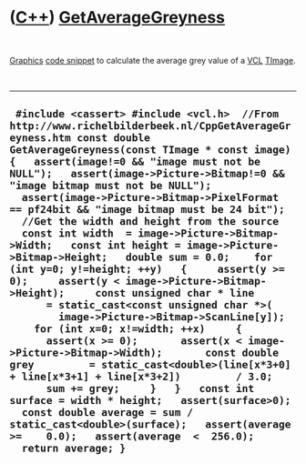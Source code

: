 



 

 

 

 

 

([C++](Cpp.htm)) [GetAverageGreyness](CppGetAverageGreyness.htm)
================================================================

 

[Graphics](CppGraphics.htm) [code snippet](CppCodeSnippets.htm) to
calculate the average grey value of a [VCL](CppVcl.htm)
[TImage](CppTImage.htm).

 

  ----------------------------------------------------------------------------------------------------------------------------------------------------------------------------------------------------------------------------------------------------------------------------------------------------------------------------------------------------------------------------------------------------------------------------------------------------------------------------------------------------------------------------------------------------------------------------------------------------------------------------------------------------------------------------------------------------------------------------------------------------------------------------------------------------------------------------------------------------------------------------------------------------------------------------------------------------------------------------------------------------------------------------------------------------------------------------------------------------------------------------------------------------------------------------------------------------------------------------------------------------------------------
  ` #include <cassert> #include <vcl.h>  //From http://www.richelbilderbeek.nl/CppGetAverageGreyness.htm const double GetAverageGreyness(const TImage * const image) {   assert(image!=0 && "image must not be NULL");   assert(image->Picture->Bitmap!=0 && "image bitmap must not be NULL");   assert(image->Picture->Bitmap->PixelFormat == pf24bit && "image bitmap must be 24 bit");    //Get the width and height from the source   const int width  = image->Picture->Bitmap->Width;   const int height = image->Picture->Bitmap->Height;   double sum = 0.0;    for (int y=0; y!=height; ++y)   {     assert(y >= 0);     assert(y < image->Picture->Bitmap->Height);     const unsigned char * line       = static_cast<const unsigned char *>(         image->Picture->Bitmap->ScanLine[y]);     for (int x=0; x!=width; ++x)     {       assert(x >= 0);       assert(x < image->Picture->Bitmap->Width);       const double grey         = static_cast<double>(line[x*3+0] + line[x*3+1] + line[x*3+2])         / 3.0;       sum += grey;     }   }   const int surface = width * height;   assert(surface>0);   const double average = sum / static_cast<double>(surface);   assert(average >=    0.0);   assert(average  <  256.0);   return average; }`
  ----------------------------------------------------------------------------------------------------------------------------------------------------------------------------------------------------------------------------------------------------------------------------------------------------------------------------------------------------------------------------------------------------------------------------------------------------------------------------------------------------------------------------------------------------------------------------------------------------------------------------------------------------------------------------------------------------------------------------------------------------------------------------------------------------------------------------------------------------------------------------------------------------------------------------------------------------------------------------------------------------------------------------------------------------------------------------------------------------------------------------------------------------------------------------------------------------------------------------------------------------------------------

 

 

 

 

 





 



